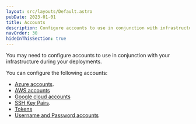 ```yaml
---
layout: src/layouts/Default.astro
pubDate: 2023-01-01
title: Accounts
description: Configure accounts to use in conjunction with infrastructure during your deployments.
navOrder: 30
hideInThisSection: true
---
```


You may need to configure accounts to use in conjunction with your infrastructure during your deployments.

You can configure the following accounts:

- [Azure accounts](/docs/infrastructure/accounts/azure/).
- [AWS accounts](/docs/infrastructure/accounts/aws/)
- [Google cloud accounts](/docs/infrastructure/accounts/google-cloud/)
- [SSH Key Pairs](/docs/infrastructure/accounts/ssh-key-pair/).
- [Tokens](/docs/infrastructure/accounts/tokens/)
- [Username and Password accounts](/docs/infrastructure/accounts/username-and-password/)
